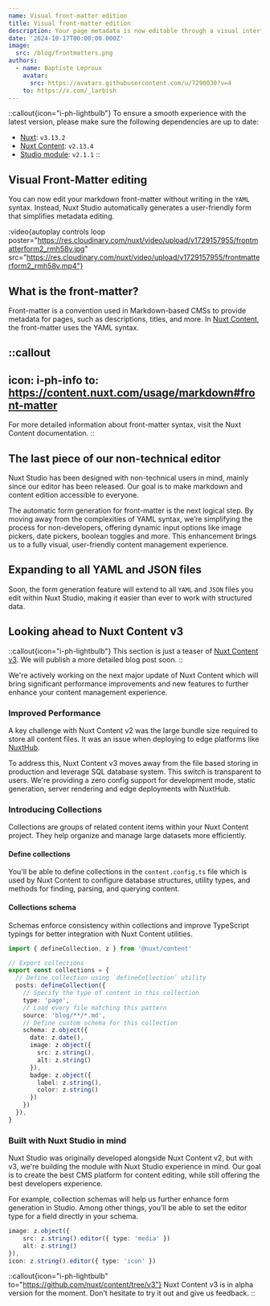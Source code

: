 ```yaml
---
name: Visual front-matter edition
title: Visual front-matter edition
description: Your page metadata is now editable through a visual interface instead of YAML.
date: '2024-10-17T00:00:00.000Z'
image: 
  src: /blog/frontmatters.png
authors:
  - name: Baptiste Leproux
    avatar: 
      src: https://avatars.githubusercontent.com/u/7290030?v=4
    to: https://x.com/_larbish
---
```


::callout{icon="i-ph-lightbulb"}
To ensure a smooth experience with the latest version, please make sure the following dependencies are up to date:

- [Nuxt](https://nuxt.com): `v3.13.2`
- [Nuxt Content](https://content.nuxtjs.org): `v2.13.4`
- [Studio module](https://github.com/nuxtlabs/studio-module): `v2.1.1`
::

## Visual Front-Matter editing

You can now edit your markdown front-matter without writing in the `YAML` syntax. Instead, Nuxt Studio automatically generates a user-friendly form that simplifies metadata editing.

:video{autoplay controls loop poster="https://res.cloudinary.com/nuxt/video/upload/v1729157955/frontmatterform2_rmh58v.jpg" src="https://res.cloudinary.com/nuxt/video/upload/v1729157955/frontmatterform2_rmh58v.mp4"}

## What is the front-matter?

Front-matter is a convention used in Markdown-based CMSs to provide metadata for pages, such as descriptions, titles, and more. In [Nuxt Content](https://content.nuxt.com/usage/markdown#front-matter), the front-matter uses the YAML syntax.

::callout
---
icon: i-ph-info
to: https://content.nuxt.com/usage/markdown#front-matter
---
For more detailed information about front-matter syntax, visit the Nuxt Content documentation.
::

## The last piece of our non-technical editor

Nuxt Studio has been designed with non-technical users in mind, mainly since our editor has been released. Our goal is to make markdown and content edition accessible to everyone.

The automatic form generation for front-matter is the next logical step. By moving away from the complexities of YAML syntax, we’re simplifying the process for non-developers, offering dynamic input options like image pickers, date pickers, boolean toggles and more. This enhancement brings us to a fully visual, user-friendly content management experience.

## Expanding to all YAML and JSON files

Soon, the form generation feature will extend to all `YAML` and `JSON` files you edit within Nuxt Studio, making it easier than ever to work with structured data.

## Looking ahead to Nuxt Content v3

::callout{icon="i-ph-lightbulb"}
This section is just a teaser of [Nuxt Content v3](https://github.com/nuxt/content/tree/v3). We will publish a more detailed blog post soon.
::

We're actively working on the next major update of Nuxt Content which will bring significant performance improvements and new features to further enhance your content management experience.

### Improved Performance

A key challenge with Nuxt Content v2 was the large bundle size required to store all content files. It was an issue when deploying to edge platforms like [NuxtHub](https://hub.nuxt.com/).

To address this, Nuxt Content v3 moves away from the file based storing in production and leverage SQL database system. This switch is transparent to users. We're providing a zero config support for development mode, static generation, server rendering and  edge deployments with NuxtHub.

### Introducing Collections

Collections are groups of related content items within your Nuxt Content project. They help organize and manage large datasets more efficiently.

#### Define collections

You'll be able to define collections in the `content.config.ts` file which is used by Nuxt Content to configure database structures, utility types, and methods for finding, parsing, and querying content.

#### Collections schema

Schemas enforce consistency within collections and improve TypeScript typings for better integration with Nuxt Content utilities.

```ts [content.config.ts]
import { defineCollection, z } from '@nuxt/content'

// Export collections
export const collections = {
  // Define collection using `defineCollection` utility
  posts: defineCollection({
    // Specify the type of content in this collection
    type: 'page',
    // Load every file matching this pattern 
    source: 'blog/**/*.md',
    // Define custom schema for this collection
    schema: z.object({
      date: z.date(),
      image: z.object({
        src: z.string(),
        alt: z.string()
      }),
      badge: z.object({
        label: z.string(),
        color: z.string()
      })
    })
  }),
}
```

### Built with Nuxt Studio in mind

Nuxt Studio was originally developed alongside Nuxt Content v2, but with v3, we're building the module with Nuxt Studio experience in mind. Our goal is to create the best CMS platform for content editing, while still offering the best developers experience.

For example, collection schemas will help us further enhance form generation in Studio. Among other things, you'll be able to set the editor type for a field directly in your schema.

```ts [content.config.ts]
image: z.object({
    src: z.string().editor({ type: 'media' }) 
    alt: z.string()
}),
icon: z.string().editor({ type: 'icon' })
```

::callout{icon="i-ph-lightbulb" to="https://github.com/nuxt/content/tree/v3"}
Nuxt Content v3 is in alpha version for the moment. Don't hesitate to try it out and give us feedback.
::
